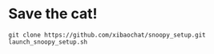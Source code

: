 # Save the cat!

```
git clone https://github.com/xibaochat/snoopy_setup.git
launch_snoopy_setup.sh
```